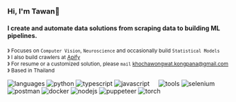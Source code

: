 ###  Hi, I'm Tawan👋

#### I create and automate data solutions from scraping data to building ML pipelines.

<sup>&#12299; Focuses on `Computer Vision`, `Neuroscience` and occasionally build `Statistical Models`</sup>
<br/>
<sup>&#12299; I also build crawlers at [Apify](https://apify.com/)</sup>
<br/>
<sup>&#12299; For resume or a customized solution, please `mail` khochawongwat.kongpana@gmail.com</sup>
<br/>
<sup>&#12299; Based in Thailand</sup>
<br/>

![languages](https://img.shields.io/static/v1?label=&message=languages:&color=111&style=flat-square)
![python](https://img.shields.io/static/v1?logo=python&label=&message=python&color=36465D&logoColor=3776AB&style=flat-square&link=)
![typescript](https://img.shields.io/static/v1?logo=typescript&label=&message=typescript&color=36465D&logoColor=007ACC&style=flat-square&link=)
![javascript](https://img.shields.io/static/v1?logo=javascript&label=&message=javascript&color=36465D&logoColor=F7DF1E&style=flat-square&link=)
&nbsp;&nbsp;&nbsp;
![tools](https://img.shields.io/static/v1?label=&message=tools:&color=111&style=flat-square)
![selenium](https://img.shields.io/static/v1?logo=selenium&label=&message=selenium&color=36465D&logoColor=48e1a1&style=flat-square&link=)
![postman](https://img.shields.io/static/v1?logo=postman&label=&message=postman&color=36465D&logoColor=GVWG3&style=flat-square&link=)
![docker](https://img.shields.io/static/v1?logo=docker&label=&message=docker&color=36465D&logoColor=2FACED&style=flat-square&link=)
![nodejs](https://img.shields.io/static/v1?logo=node.js&label=&message=nodejs&color=36465D&logoColor=GVWG3&style=flat-square&link=)
![puppeteer](https://img.shields.io/static/v1?logo=puppeteer&label=&message=puppeteer&color=36465D&logoColor=GVWG3&style=flat-square&link=)
![torch](https://img.shields.io/static/v1?logo=pytorch&label=&message=pytorch&color=36465D&logoColor=EE4C2C&style=flat-square&link=)
